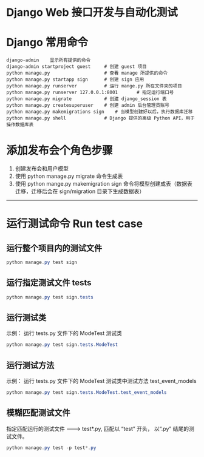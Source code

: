 # Django Web 接口开发与自动化测试

# Django 常用命令

    django-admin    显示所有提供的命令
    django-admin startproject guest     # 创建 guest 项目
    python manage.py                    # 查看 manage 所提供的命令
    python manage.py startapp sign      # 创建 sign 应用
    python manage.py runserver          # 运行 mange.py 所在文件夹的项目
    python manage.py runserver 127.0.0.1:8001       # 指定运行端口号
    python manage.py migrate            # 创建 django_session 表
    python manage.py createsuperuser    # 创建 admin 后台管理员账号
    python manage.py makemigrations sign    # 当模型创建好以后，执行数据库迁移
    python manage.py shell              # Django 提供的高级 Python API，用于操作数据库表

# 添加发布会个角色步骤

1. 创建发布会和用户模型
2. 使用 python manage.py migrate 命令生成表
3. 使用 python mange.py makemigration sign 命令将模型创建成表（数据表迁移，迁移后会在 sign/migration 目录下生成数据表）

---

# 运行测试命令 Run test case

## 运行整个项目内的测试文件

```powershell
python manage.py test sign
```

## 运行指定测试文件 tests

```powershell
python manage.py test sign.tests
```

## 运行测试类

示例： 运行 tests.py 文件下的 ModeTest 测试类

```powershell
python manage.py test sign.tests.ModeTest
```

## 运行测试方法

示例： 运行 tests.py 文件下的 ModeTest 测试类中测试方法 test_event_models

```powershell
python manage.py test sign.tests.ModeTest.test_event_models
```

## 模糊匹配测试文件

指定匹配运行的测试文件 ---> test\*.py, 匹配以 “test” 开头， 以“.py” 结尾的测试文件。

```powershell
python manage.py test -p test*.py
```
